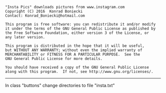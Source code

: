     "Insta Pics" downloads pictures from www.instagram.com
    Copyright (C) 2016  Konrad Boniecki
    Contact: Konrad_Boniecki@hotmail.com

    This program is free software: you can redistribute it and/or modify
    it under the terms of the GNU General Public License as published by
    the Free Software Foundation, either version 3 of the License, or
    any later version.

    This program is distributed in the hope that it will be useful,
    but WITHOUT ANY WARRANTY; without even the implied warranty of
    MERCHANTABILITY or FITNESS FOR A PARTICULAR PURPOSE.  See the
    GNU General Public License for more details.

    You should have received a copy of the GNU General Public License
    along with this program.  If not, see http://www.gnu.org/licenses/.
--------------------------------------------------------------------------------
In class "buttons" change directories  to file "insta.txt"